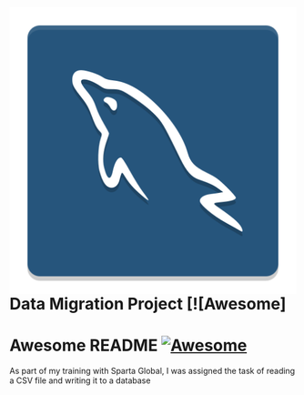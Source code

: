 <img src="resources/img/mysql-workbench-icon.png" align="right" />

# Data Migration Project [![Awesome]

# Awesome README [![Awesome](https://cdn.rawgit.com/sindresorhus/awesome/d7305f38d29fed78fa85652e3a63e154dd8e8829/media/badge.svg)](https://github.com/sindresorhus/awesome#readme)

As part of my training with Sparta Global, I was assigned the task of reading a CSV file and writing it to a database